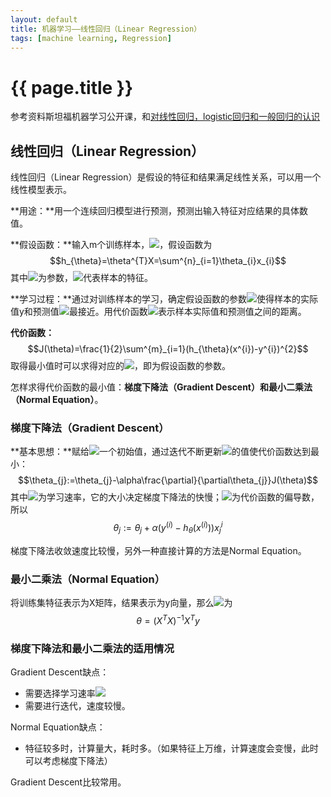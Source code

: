 ```yaml
---
layout: default
title: 机器学习——线性回归（Linear Regression）
tags: [machine learning, Regression]
---
```


# {{ page.title }}

参考资料斯坦福机器学习公开课，和[对线性回归，logistic回归和一般回归的认识](http://www.cnblogs.com/jerrylead/archive/2011/03/05/1971867.html)

<script type="text/javascript"
 src="http://cdn.mathjax.org/mathjax/latest/MathJax.js?config=TeX-AMS-MML_HTMLorMML">
</script>

## 线性回归（Linear Regression）

线性回归（Linear Regression）是假设的特征和结果满足线性关系，可以用一个线性模型表示。

**用途：**用一个连续回归模型进行预测，预测出输入特征对应结果的具体数值。

**假设函数：**输入m个训练样本，<img src="http://www.forkosh.com/mathtex.cgi? (x^{1},y^{1}),\cdots,(x^{m},y^{m})">，假设函数为
$$h_{\theta}=\theta^{T}X=\sum^{n}_{i=1}\theta_{i}x_{i}$$其中<img src="http://www.forkosh.com/mathtex.cgi? \theta">为参数，<img src="http://www.forkosh.com/mathtex.cgi? X">代表样本的特征。

**学习过程：**通过对训练样本的学习，确定假设函数的参数<img src="http://www.forkosh.com/mathtex.cgi? \theta">使得样本的实际值y和预测值<img src="http://www.forkosh.com/mathtex.cgi? h_{\theta}">最接近。用代价函数<img src="http://www.forkosh.com/mathtex.cgi? J(\theta)">表示样本实际值和预测值之间的距离。

**代价函数：**$$J(\theta)=\frac{1}{2}\sum^{m}_{i=1}(h_{\theta}(x^{i})-y^{i})^{2}$$取得最小值时可以求得对应的<img src="http://www.forkosh.com/mathtex.cgi? \theta">，即为假设函数的参数。

怎样求得代价函数的最小值：**梯度下降法（Gradient Descent）**和**最小二乘法（Normal Equation）**。

### 梯度下降法（Gradient Descent）

**基本思想：**赋给<img src="http://www.forkosh.com/mathtex.cgi? \theta">一个初始值，通过迭代不断更新<img src="http://www.forkosh.com/mathtex.cgi? \theta">的值使代价函数达到最小：$$\theta_{j}:=\theta_{j}-\alpha\frac{\partial}{\partial\theta_{j}}J(\theta)$$其中<img src="http://www.forkosh.com/mathtex.cgi? \alpha">为学习速率，它的大小决定梯度下降法的快慢；<img src="http://www.forkosh.com/mathtex.cgi? \frac{\partial}{\partial\theta_{j}}J(\theta)">为代价函数的偏导数，所以$$\theta_{j}:=\theta_{j}+\alpha(y^{(i)}-h_{\theta}(x^{(i)}))x^{i}_{j}$$

梯度下降法收敛速度比较慢，另外一种直接计算的方法是Normal Equation。

### 最小二乘法（Normal Equation）

将训练集特征表示为X矩阵，结果表示为y向量，那么<img src="http://www.forkosh.com/mathtex.cgi? \theta">为$$\theta=(X^{T}X)^{-1}X^{T}y$$

### 梯度下降法和最小二乘法的适用情况

Gradient Descent缺点：

- 需要选择学习速率<img src="http://www.forkosh.com/mathtex.cgi? \alpha">
- 需要进行迭代，速度较慢。

Normal Equation缺点：

- 特征较多时，计算量大，耗时多。（如果特征上万维，计算速度会变慢，此时可以考虑梯度下降法）

Gradient Descent比较常用。
